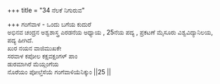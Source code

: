 +++
title = "34 ನೆಲಕೆ ನಿಗುರುವ"

+++
ಗಂಗೆವಾಳ - ಒಂದು ಬಗೆಯ ಕುದುರೆ  
ಅಭಿನವ ಚಂದ್ರನ ಅಶ್ವಶಾಸ್ತ್ರ ಎರಡನೆಯ ಅಧ್ಯಾಯ , 25ನೆಯ ಪದ್ಯ , ಪ್ರಕಟಣೆ ಮೈಸೂರು ವಿಶ್ವವಿದ್ಯಾನಿಲಯ,   
ಪದ್ಯ ಹೀಗಿದೆ.  
ಖುರ ನಯನ ವಾಜಿಮುಖಕೇ  
ಸರವಾಳ ಕಪೋಲ ಕಕ್ಷವಕ್ಷಂಗಳ್ ಪಾಂ  
ಡುರಮಾಗಿರೆ ಮೆಯ್ಗಂಗೆಯ  
ನೊರೆಯಂ ಪೋಲ್ತೆಸೆಯೆ ಗಂಗೆವಾಳಿಯೆನಿಕ್ಕುಂ ||25 ||